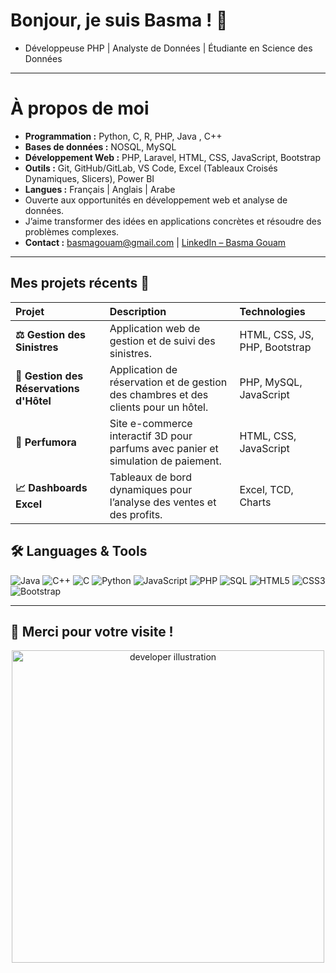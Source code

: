 # Bonjour, je suis Basma ! 👋

- Développeuse PHP | Analyste de Données | Étudiante en Science des Données

---
# À propos de moi
  
- **Programmation :** Python, C, R, PHP, Java , C++ 
- **Bases de données :** NOSQL, MySQL
- **Développement Web :** PHP, Laravel, HTML, CSS, JavaScript, Bootstrap
- **Outils :** Git, GitHub/GitLab, VS Code, Excel (Tableaux Croisés Dynamiques, Slicers), Power BI  
- **Langues :** Français | Anglais | Arabe  
- Ouverte aux opportunités en développement web et analyse de données.  
- J’aime transformer des idées en applications concrètes et résoudre des problèmes complexes.  
- **Contact :** [basmagouam@gmail.com](mailto:basmagouam@gmail.com) | [LinkedIn – Basma Gouam](https://www.linkedin.com/in/basma-gouam-435167298/)  

---

## Mes projets récents 🚀

| Projet | Description | Technologies |
| :--- | :--- | :--- |
| **⚖️ Gestion des Sinistres** | Application web de gestion et de suivi des sinistres. | HTML, CSS, JS, PHP, Bootstrap |
| **🏨 Gestion des Réservations d'Hôtel** | Application de réservation et de gestion des chambres et des clients pour un hôtel. | PHP, MySQL, JavaScript |
| **🎁 Perfumora** | Site e-commerce interactif 3D pour parfums avec panier et simulation de paiement. | HTML, CSS, JavaScript |
| **📈 Dashboards Excel** | Tableaux de bord dynamiques pour l’analyse des ventes et des profits. | Excel, TCD, Charts |

## 🛠️ Languages & Tools

<p align="left">
  <!-- Java -->
  <img src="https://img.shields.io/badge/Java-ED8B00?style=for-the-badge&logo=openjdk&logoColor=white" alt="Java"/>

  <!-- C++ -->
  <img src="https://img.shields.io/badge/C++-00599C?style=for-the-badge&logo=cplusplus&logoColor=white" alt="C++"/>

  <!-- C -->
  <img src="https://img.shields.io/badge/C-27338e?style=for-the-badge&logo=c&logoColor=white" alt="C"/>

  <!-- Python -->
  <img src="https://img.shields.io/badge/Python-3776AB?style=for-the-badge&logo=python&logoColor=white" alt="Python"/>

  <!-- JavaScript -->
  <img src="https://img.shields.io/badge/JavaScript-F7DF1E?style=for-the-badge&logo=javascript&logoColor=black" alt="JavaScript"/>

  <!-- PHP -->
  <img src="https://img.shields.io/badge/PHP-777BB4?style=for-the-badge&logo=php&logoColor=white" alt="PHP"/>

  <!-- SQL -->
  <img src="https://img.shields.io/badge/SQL-003B57?style=for-the-badge&logo=mysql&logoColor=white" alt="SQL"/>

  <!-- HTML5 -->
  <img src="https://img.shields.io/badge/HTML5-E34F26?style=for-the-badge&logo=html5&logoColor=white" alt="HTML5"/>

  <!-- CSS3 -->
  <img src="https://img.shields.io/badge/CSS3-1572B6?style=for-the-badge&logo=css3&logoColor=white" alt="CSS3"/>

  <!-- Bootstrap -->
  <img src="https://img.shields.io/badge/Bootstrap-7952B3?style=for-the-badge&logo=bootstrap&logoColor=white" alt="Bootstrap"/>
</p>

---

## 🙌 Merci pour votre visite !

<p align="center">
  <img src="https://camo.githubusercontent.com/803226302ac9ed44d0caeadcaee81c6797400dc7b6da544bb78c80c59ebdfca3/68747470733a2f2f6d656469612e67697068792e636f6d2f6d656469612f7167515567674143335066763638377150432f67697068792e676966" alt="developer illustration" width="500"/>
</p>
